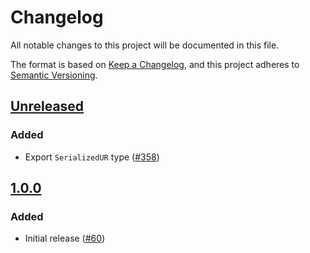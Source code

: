 # Changelog

All notable changes to this project will be documented in this file.

The format is based on [Keep a Changelog](https://keepachangelog.com/en/1.0.0/),
and this project adheres to [Semantic Versioning](https://semver.org/spec/v2.0.0.html).

## [Unreleased]

### Added

- Export `SerializedUR` type ([#358](https://github.com/MetaMask/accounts/pull/358))

## [1.0.0]

### Added

- Initial release ([#60](https://github.com/MetaMask/accounts/pull/60))

[Unreleased]: https://github.com/MetaMask/accounts/compare/@metamask/eth-qr-keyring@1.0.0...HEAD
[1.0.0]: https://github.com/MetaMask/accounts/releases/tag/@metamask/eth-qr-keyring@1.0.0
